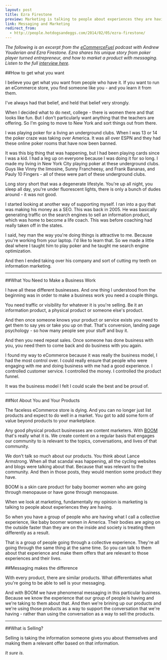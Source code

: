 ```yaml
---
layout: post
title: Ezra Firestone
preview: Marketing is talking to people about experiences they are having. 
link: Messaging and Marketing  
redirect_from:
  - http://people.hotdogsandeggs.com/2014/02/05/ezra-firestone/
---
```


*The following is an excerpt from the [eCommerceFuel](http://www.ecommercefuel.com/) podcast with Andrew Youderian and Ezra Firestone. Ezra shares his unique story from poker player turned entrepreneur, and how to market a product with messaging. Listen to the full [interview here](http://www.ecommercefuel.com/blending-message-product-ezra-firestone/).*

##How to get what you want

I believe you get what you want from people who have it. If you want to run an eCommerce store, you find someone like you - and you learn it from them.

I've always had that belief, and held that belief very strongly. 

When I decided what to do next, college - there is women there and that looks like fun. But I don't particularly want anything that the teachers are offering. So I'm going to move to New York and sort things out from there. 

I was playing poker for a living an underground clubs. When I was 13 or 14 the poker craze was taking over America. It was all over ESPN and they had these online poker rooms that have now been banned. 

It was this big thing that was happening, but I had been playing cards since I was a kid. I had a leg up on everyone because I was doing it for so long. I made my living in New York City playing poker at these underground clubs. Guys like Vinny the limosine, Sunny Francheesy, and Frank Bananas, and Pauly 10 Fingers - all of these were part of these underground clubs. 

Long story short that was a degenerate lifestyle. You're up all night, you sleep all day, you're under fluorescent lights, there is only a bunch of dudes around -  it was not good. 

I started looking at another way of supporting myself. I ran into a guy that was making his money as a SEO. This was back in 2005. He was basically generating traffic on the search engines to sell an information product, which was home to become a life coach. This was before coaching had really taken off in the states. 

I said, hey man the way you're doing things is attractive to me. Because you're working from your laptop. I'd like to learn that. So we made a little deal where I taught him to play poker and he taught me search engine optimization. 

And then I ended taking over his company and sort of cutting my teeth on information marketing. 

* * * 

##What You Need to Make a Business Work

I have all these different businesses. And one thing I understood from the beginning was in order to make a business work you need a couple things. 

You need traffic or visibility for whatever it is you're selling. Be it an information product, a physical product or someone else's product. 

And then once someone knows your product or service exists you need to get them to say yes or take you up on that. That's conversion, landing page psychology - so how many people see your stuff and buy it. 

And then you need repeat sales. Once someone has done business with you, you need them to come back and do business with you again. 

I found my way to eCommerce because it was really the business model, I had the most control over. I could really ensure that people who were engaging with me and doing business with me had a good experience. I controlled customer service. I controlled the money. I controlled the product funnel. 

It was the business model I felt I could scale the best and be proud of. 

* * * 

##Not About You and Your Products

The faceless eCommerce store is dying. And you can no longer just list products and expect to do well in a market. You got to add some form of value beyond products to your marketplace. 

Any good physical product businesses are content marketers. With [BOOM](http://www.boombycindyjoseph.com/) that's really what it is. We create content on a regular basis that engages our community to is relevant to the topics, conversations, and lives of that community. 

We don't talk so much about our products. You think about Lance Armstrong. When all that scandal was happening, all the cycling websites and blogs were talking about that. Because that was relevant to the community. And then in those posts, they would mention some product they have. 

BOOM is a skin care product for baby boomer women who are going through menopause or have gone through menopause. 

When we look at marketing, fundamentally my opinion is marketing is talking to people about experiences they are having. 

So when you have a group of people who are having what I call a collective experience, like baby boomer women in America. Their bodies are aging on the outside faster than they are on the inside and society is treating them differently as a result. 

That is a group of people going through a collective experience. They're all going through the same thing at the same time. So you can talk to them about that experience and make them offers that are relevant to those experiences and their lives. 

##Messaging makes the difference

With every product, there are similar products. What differentiates what you're going to be able to sell is your messaging. 

And with BOOM we have phenomenal messaging in this particular business. Because we know the experience that our group of people is having and we're taking to them about that. And then we're brining up our products and we're using those products as a way to support the conversation that we're having - rather than using the conversation as a way to sell the products.

* * * 

##What is Selling? 

Selling is taking the information someone gives you about themselves and making them a relevant offer based on that information. 

*It sure is.*



 



 

 


